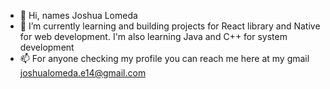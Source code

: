 - 👋 Hi, names Joshua Lomeda
- 🌱 I’m currently learning and building projects for React library and Native for web development. <span>I'm also learning Java and C++ for system development </span>
- 📫 For anyone checking my profile you can reach me here at my gmail joshualomeda.e14@gmail.com

<!---
Lomeda-Joshua/Lomeda-Joshua is a ✨ special ✨ repository because its `README.md` (this file) appears on your GitHub profile.
You can click the Preview link to take a look at your changes.
--->
